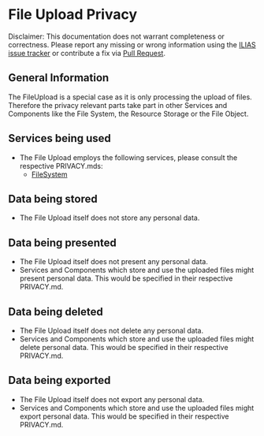 # File Upload Privacy
Disclaimer: This documentation does not warrant completeness or correctness. Please report any missing or wrong information using the [ILIAS issue tracker](https://mantis.ilias.de) or contribute a fix via [Pull Request](docs/development/contributing.md#pull-request-to-the-repositories).

## General Information
The FileUpload is a special case as it is only processing the upload of files. Therefore the privacy relevant parts take part in other Services and Components like the File System, the Resource Storage or the File Object.

## Services being used
- The File Upload employs the following services, please consult the respective PRIVACY.mds:
	- [FileSystem](../../src/Filesystem/PRIVACY.md)

## Data being stored
- The File Upload itself does not store any personal data.

## Data being presented
- The File Upload itself does not present any personal data.
- Services and Components which store and use the uploaded files might present personal data. This would be specified in their respective PRIVACY.md.

## Data being deleted
- The File Upload itself does not delete any personal data.
- Services and Components which store and use the uploaded files might delete personal data. This would be specified in their respective PRIVACY.md.

## Data being exported
- The File Upload itself does not export any personal data.
- Services and Components which store and use the uploaded files might export personal data. This would be specified in their respective PRIVACY.md.
